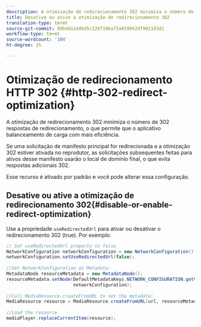 ```yaml
---
description: A otimização de redirecionamento 302 minimiza o número de 302 respostas de redirecionamento, o que permite que o aplicativo balanceamento de carga com mais eficiência.
title: Desative ou ative a otimização de redirecionamento 302
translation-type: tm+mt
source-git-commit: 89bdda1d4bd5c126f19ba75a819942df901183d1
workflow-type: tm+mt
source-wordcount: '104'
ht-degree: 1%

---
```



# Otimização de redirecionamento HTTP 302 {#http-302-redirect-optimization}

A otimização de redirecionamento 302 minimiza o número de 302 respostas de redirecionamento, o que permite que o aplicativo balanceamento de carga com mais eficiência.

Se uma solicitação de manifesto principal for redirecionada e a otimização 302 estiver ativada no reprodutor, as solicitações subsequentes feitas para ativos desse manifesto usarão o local de domínio final, o que evita respostas adicionais 302.

Esse recurso é ativado por padrão e você pode alterar essa configuração.

## Desative ou ative a otimização de redirecionamento 302{#disable-or-enable-redirect-optimization}

Use a propriedade `useRedirectedUrl` para ativar ou desativar o redirecionamento 302 (true).
Por exemplo:

```java
// Set useRedirectedUrl property to false 
NetworkConfiguration networkConfiguration = new NetworkConfiguration(); 
networkConfiguration.setUseRedirectedUrl(false); 
 
//Set NetworkConfiguration as Metadata: 
MetadataNode resourceMetadata = new MetadataNode();  
resourceMetadata.setNode(DefaultMetadataKeys.NETWORK_CONFIGURATION.getValue(),  
                         networkConfiguration); 
 
//Call MediaResource.createFromURL to set the metadata: 
MediaResource resource = MediaResource.createFromURL(url, resourceMetadata); 
  
//Load the resource 
mediaPlayer.replaceCurrentItem(resource);
```

